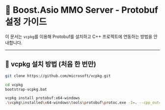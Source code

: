 # 🚀 Boost.Asio MMO Server - Protobuf 설정 가이드

이 문서는 `vcpkg`를 이용해 Protobuf를 설치하고 C++ 프로젝트에 연동하는 방법을 안내합니다.

---

## 🔧 vcpkg 설치 방법 (처음 한 번만)

```bash
git clone https://github.com/microsoft/vcpkg.git

cd vcpkg
bootstrap-vcpkg.bat

vcpkg install protobuf:x64-windows
.\vcpkg\installed\x64-windows\tools\protobuf\protoc.exe -I=. --cpp_out=. message.proto